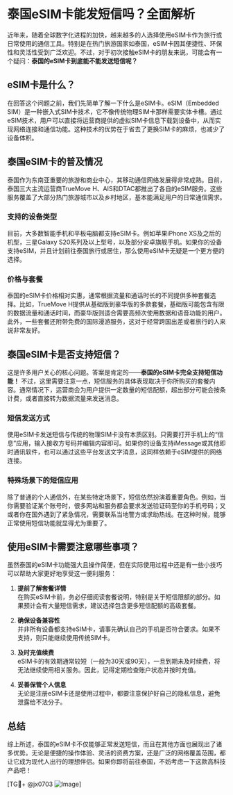 # 泰国eSIM卡能发短信吗？全面解析

近年来，随着全球数字化进程的加快，越来越多的人选择使用eSIM卡作为旅行或日常使用的通信工具。特别是在热门旅游国家如泰国，eSIM卡因其便捷性、环保性和灵活性受到广泛欢迎。不过，对于初次接触eSIM卡的朋友来说，可能会有一个疑问：**泰国的eSIM卡到底能不能发送短信呢？**

## eSIM卡是什么？

在回答这个问题之前，我们先简单了解一下什么是eSIM卡。eSIM（Embedded SIM）是一种嵌入式SIM卡技术，它不像传统物理SIM卡那样需要实体卡槽。通过eSIM技术，用户可以直接将运营商提供的虚拟SIM卡信息下载到设备中，从而实现网络连接和通信功能。这种技术的优势在于省去了更换SIM卡的麻烦，也减少了设备体积。

## 泰国eSIM卡的普及情况

泰国作为东南亚重要的旅游和商业中心，其移动通信网络发展得非常成熟。目前，泰国三大主流运营商TrueMove H、AIS和DTAC都推出了各自的eSIM服务。这些服务覆盖了大部分热门旅游城市以及乡村地区，基本能满足用户的日常通信需求。

### 支持的设备类型

目前，大多数智能手机和平板电脑都支持eSIM卡。例如苹果iPhone XS及之后的机型，三星Galaxy S20系列及以上型号，以及部分安卓旗舰手机。如果你的设备支持eSIM，并且计划前往泰国旅行或居住，那么使用eSIM卡无疑是一个更方便的选择。

### 价格与套餐

泰国的eSIM卡价格相对实惠，通常根据流量和通话时长的不同提供多种套餐选择。比如，TrueMove H提供从基础版到豪华版的多款套餐，基础版可能包含有限的数据流量和通话时间，而豪华版则适合需要高频次使用数据和语音功能的用户。此外，一些套餐还附带免费的国际漫游服务，这对于经常跨国出差或者旅行的人来说非常友好。

## 泰国eSIM卡是否支持短信？

这是许多用户关心的核心问题。答案是肯定的——**泰国的eSIM卡完全支持短信功能！** 不过，这里需要注意一点，短信服务的具体表现取决于你所购买的套餐内容。通常情况下，运营商会为用户提供一定数量的短信配额，超出部分可能会按条计费，或者直接转为数据流量来发送消息。

### 短信发送方式

使用eSIM卡发送短信与传统的物理SIM卡没有本质区别。只需要打开手机上的“信息”应用，输入接收方号码并编辑内容即可。如果你的设备支持iMessage或其他即时通讯软件，也可以通过这些平台发送文字消息，这同样依赖于eSIM提供的网络连接。

### 特殊场景下的短信应用

除了普通的个人通信外，在某些特定场景下，短信依然扮演着重要角色。例如，当你需要验证某个账号时，很多网站和服务都会要求发送验证码至你的手机号码；又或者你在国外遇到了紧急情况，需要联系当地警方或求助热线。在这种时候，能够正常使用短信功能就显得尤为重要了。

## 使用eSIM卡需要注意哪些事项？

虽然泰国的eSIM卡功能强大且操作简便，但在实际使用过程中还是有一些小技巧可以帮助大家更好地享受这一便利服务：

1. **提前了解套餐详情**  
   在购买eSIM卡前，务必仔细阅读套餐说明，特别是关于短信限额的部分。如果预计会有大量短信需求，建议选择包含更多短信配额的高级套餐。

2. **确保设备兼容性**  
   并非所有设备都支持eSIM卡，请事先确认自己的手机是否符合要求。如果不支持，则只能继续使用传统SIM卡。

3. **及时充值续费**  
   eSIM卡的有效期通常较短（一般为30天或90天），一旦到期未及时续费，将无法继续使用相关服务。因此，记得定期检查账户状态并按时充值。

4. **妥善保管个人信息**  
   无论是注册eSIM卡还是使用过程中，都要注意保护好自己的隐私信息，避免泄露给不法分子。

## 总结

综上所述，泰国的eSIM卡不仅能够正常发送短信，而且在其他方面也展现出了诸多优势。无论是便捷的操作体验、灵活的资费方案，还是广泛的网络覆盖范围，都让它成为现代人出行的理想伴侣。如果你即将前往泰国，不妨考虑一下这款高科技产品吧！

[TG💪+ @jx0703 ![Image](https://github.com/user-attachments/assets/dbca1d08-cadb-493c-b0ec-ad6f7a83f270)]